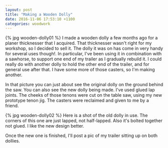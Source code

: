```yaml
---
layout: post
title: "Making a Wooden Dolly"
date: 2016-11-06 17:53:10 +1100
categories: woodwork
---
```


{% jpg wooden-dolly01 %} I made a wooden dolly a few months ago for a planer thicknesser that I acquired. That thicknesser wasn't right for my workshop, so I decided to sell it. The dolly it was on has come in very handy for several uses though!. In particular, I've been using it in combination with a sawhorse, to support one end of my trailer as I gradually rebuild it. I could really do with another dolly to hold the other end of the trailer, and for general use after that. I have some more of those casters, so I'm making another.

In that picture you can just about see the original dolly on the ground behind the saw. You can also see the new dolly being made. I've used glued lap joints. The cheeks of those tenons were cut on the table saw, using my new prototype tenon jig. The casters were reclaimed and given to me by a friend.

{% jpg wooden-dolly02 %} Here is a shot of the old dolly in use. The corners of this one are just lapped, not half-lapped. Also it's bolted together not glued. I like the new design better.

Once the new one is finished, I'll post a pic of my trailer sitting up on both dollies.
